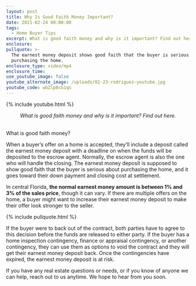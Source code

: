 ```yaml
---
layout: post
title: Why Is Good Faith Money Important?
date: 2021-02-24 00:00:00
tags:
  - Home Buyer Tips
excerpt: What is good faith money and why is it important? Find out here.
enclosure:
pullquote: >-
  The earnest money deposit shows good faith that the buyer is serious about
  purchasing the home.
enclosure_type: video/mp4
enclosure_time:
use_youtube_image: false
youtube_alternate_image: /uploads/02-23-rodriguez-youtube.jpg
youtube_code: wbZlp8cG1qs
---
```


{% include youtube.html %}

<center><em>What is good faith money and why is it important? Find out here.</em></center>

<br>What is good faith money?

When a buyer’s offer on a home is accepted, they’ll include a deposit called the earnest money deposit with a deadline on when the funds will be deposited to the escrow agent. Normally, the escrow agent is also the one who will handle the closing. The earnest money deposit is supposed to show good faith that the buyer is serious about purchasing the home, and it goes toward their down payment and closing cost at settlement.

In central Florida, **the normal earnest money amount is between 1% and 3% of the sales price**, though it can vary. If there are multiple offers on the home, a buyer might want to increase their earnest money deposit to make their offer look stronger to the seller.

{% include pullquote.html %}

If the buyer were to back out of the contract, both parties have to agree to this decision before the funds are released to either party. If the buyer has a home inspection contingency, finance or appraisal contingency, or another contingency, they can use them as options to void the contract and they will get their earnest money deposit back. Once the contingencies have expired, the earnest money deposit is at risk.

If you have any real estate questions or needs, or if you know of anyone we can help, reach out to us anytime. We hope to hear from you soon.
